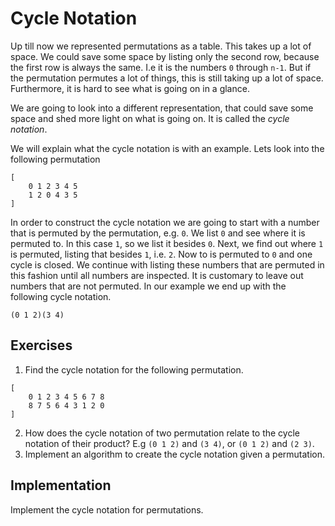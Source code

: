 # Cycle Notation

Up till now we represented permutations as a table. This takes up a lot of
space. We could save some space by listing only the second row, because the
first row is always the same. I.e it is the numbers `0` through `n-1`. But if
the permutation permutes a lot of things, this is still taking up a lot of
space. Furthermore, it is hard to see what is going on in a glance.

We are going to look into a different representation, that could save some space
and shed more light on what is going on. It is called the *cycle notation*.

We will explain what the cycle notation is with an example. Lets look into the
following permutation

```plain
[
    0 1 2 3 4 5
    1 2 0 4 3 5
]
```

In order to construct the cycle notation we are going to start with a number
that is permuted by the permutation, e.g. `0`. We list `0` and see where it is
permuted to. In this case `1`, so we list it besides `0`. Next, we find out where
`1` is permuted, listing that besides `1`, i.e. `2`. Now to is permuted to `0`
and one cycle is closed. We continue with listing these numbers that are
permuted in this fashion until all numbers are inspected. It is customary to
leave out numbers that are not permuted. In our example we end up with the
following cycle notation.

```plain
(0 1 2)(3 4)
```

## Exercises

1. Find the cycle notation for the following permutation.

```plain
[
    0 1 2 3 4 5 6 7 8
    8 7 5 6 4 3 1 2 0
]
```

2. How does the cycle notation of two permutation relate to the cycle notation
   of their product? E.g `(0 1 2)` and `(3 4)`, or `(0 1 2)` and `(2 3)`.
3. Implement an algorithm to create the cycle notation given a permutation.

## Implementation
Implement the cycle notation for permutations.
